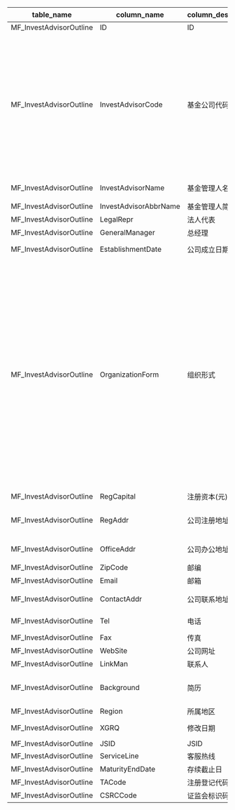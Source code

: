 | table_name| column_name | column_description | 注释| Annotation | 数据示例|
|---|---|---|---|---|---|
| MF_InvestAdvisorOutline | ID| ID | || 369827943686|
| MF_InvestAdvisorOutline | InvestAdvisorCode | 基金公司代码 | 基金管理人编码(InvestAdvisorCode)：与机构基本资料(LC_InstiArchive)表的企业编号(CompanyCode)字段关联，可查询基金管理人中文名称、英文名称、组织机构代码等基本信息。 | Fund manager code (InvestAdvisorCode): associated with the company code (CompanyCode) field in the institutional basic information (LC_InstiArchive) table, it can query the Chinese name, English name, and organization code of the fund manager and other basic information.| 5131|
| MF_InvestAdvisorOutline | InvestAdvisorName | 基金管理人名称 | || 汇添富基金管理股份有限公司|
| MF_InvestAdvisorOutline | InvestAdvisorAbbrName | 基金管理人简称 | || 汇添富基金|
| MF_InvestAdvisorOutline | LegalRepr | 法人代表 | || 李文|
| MF_InvestAdvisorOutline | GeneralManager| 总经理 | || 张晖|
| MF_InvestAdvisorOutline | EstablishmentDate | 公司成立日期 | || 2005-02-03 12:00:00.000 |
| MF_InvestAdvisorOutline | OrganizationForm| 组织形式 | 组织形式(OrganizationForm)与(CT_SystemConst)表中的DM字段关联，令LB = 1133 and DM in (100,150,159,160,210,310,900)，得到组织形式的具体描述：100-内资企业，150-有限责任公司，159-其他有限责任公司，160-股份有限公司，210-港澳台合资经营企业，310-中外合资经营企业，900-其他性质。 | The organization form is associated with the DM field in the CT_SystemConst table, with LB = 1133 and DM in (100, 150, 159, 160, 210, 310, 900), resulting in the specific description of the organization form: 100-Investment Enterprise, 150-Limited Liability Company, 159-Other Limited Liability Company, 160-Joint Stock Company, 210-Hong Kong, Macau, Taiwan Joint Venture, 310-Sino-Foreign Joint Venture, 900-Other Nature. | 100 |
| MF_InvestAdvisorOutline | RegCapital| 注册资本(元) | || 132724224.0 |
| MF_InvestAdvisorOutline | RegAddr | 公司注册地址 | || 上海市黄浦区北京东路666号H区（东座）6楼H686室 |
| MF_InvestAdvisorOutline | OfficeAddr| 公司办公地址 | || 上海市黄浦区外马路728号 |
| MF_InvestAdvisorOutline | ZipCode | 邮编 | || 200010|
| MF_InvestAdvisorOutline | Email | 邮箱 | || service@99fund.com|
| MF_InvestAdvisorOutline | ContactAddr | 公司联系地址 | || 上海市黄浦区外马路728号 |
| MF_InvestAdvisorOutline | Tel | 电话 | || 021-28932888;4008889918 |
| MF_InvestAdvisorOutline | Fax | 传真 | || 021-28932998|
| MF_InvestAdvisorOutline | WebSite | 公司网址 | || http://www.99fund.com |
| MF_InvestAdvisorOutline | LinkMan | 联系人 | || 李鹏|
| MF_InvestAdvisorOutline | Background| 简历 | || 汇添富基金成立于2005年2月，是中国一流的综合性资 |
| MF_InvestAdvisorOutline | Region| 所属地区 | 注1 | Annotation1| 310000|
| MF_InvestAdvisorOutline | XGRQ| 修改日期 | || 2023-11-15 07:45:28.573 |
| MF_InvestAdvisorOutline | JSID| JSID | || 753420041454|
| MF_InvestAdvisorOutline | ServiceLine | 客服热线 | || 4008889918|
| MF_InvestAdvisorOutline | MaturityEndDate | 存续截止日 | || null|
| MF_InvestAdvisorOutline | TACode| 注册登记代码 | || 47|
| MF_InvestAdvisorOutline | CSRCCode| 证监会标识码 | || null|
